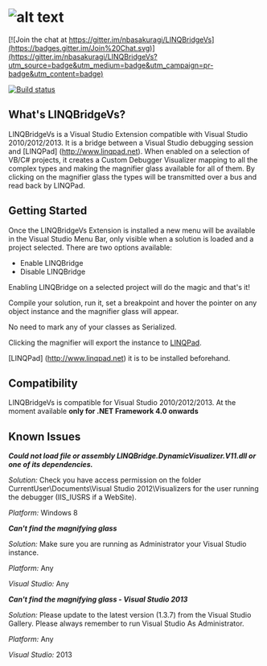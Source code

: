 ![alt text][logo]
==========

[![Join the chat at https://gitter.im/nbasakuragi/LINQBridgeVs](https://badges.gitter.im/Join%20Chat.svg)](https://gitter.im/nbasakuragi/LINQBridgeVs?utm_source=badge&utm_medium=badge&utm_campaign=pr-badge&utm_content=badge)

[![Build status](https://ci.appveyor.com/api/projects/status/ibasbqbycm33plpi?svg=true)](https://ci.appveyor.com/project/nbasakuragi/linqbridgevs)
 
What's LINQBridgeVs?
-----------------

LINQBridgeVs is a Visual Studio Extension compatible with Visual Studio 2010/2012/2013.
It is a bridge between a Visual Studio debugging session and [LINQPad] (http://www.linqpad.net).
When enabled on a selection of VB/C# projects, it creates a Custom Debugger Visualizer 
mapping to all the complex types and making the magnifier glass 
available for all of them. By clicking on the magnifier glass the types will be transmitted over a
bus and read back by LINQPad.

## Getting Started

Once the LINQBridgeVs Extension is installed a new menu will be available in the Visual Studio Menu Bar, only visible
when a solution is loaded and a project selected. There are two options available:

*  Enable LINQBridge
*  Disable LINQBridge

Enabling LINQBridge on a selected project will do the magic and that's it! 

Compile your solution, run it, set a breakpoint and hover the pointer
on any object instance and the magnifier glass will appear. 

No need to mark any of your classes as Serialized.

Clicking the magnifier will export the instance to [LINQPad](http://www.linqpad.net). 

[LINQPad] (http://www.linqpad.net) it is to be installed beforehand.

## Compatibility

LINQBridgeVs is compatible for Visual Studio 2010/2012/2013. At the moment available **only for .NET Framework 4.0 onwards**


## Known Issues

***Could not load file or assembly LINQBridge.DynamicVisualizer.V11.dll or one of its dependencies.***

*Solution:* Check you have access permission on the folder CurrentUser\Documents\Visual Studio 2012\Visualizers 
for the user running the debugger (IIS_IUSRS if a WebSite). 

*Platform:* Windows 8

***Can't find the magnifying glass***

*Solution:* Make sure you are running as Administrator your Visual Studio instance. 

*Platform:* Any

*Visual Studio:* Any

***Can't find the magnifying glass - Visual Studio 2013***

*Solution:* Please update to the latest version (1.3.7) from the Visual Studio Gallery. Please always remember to run Visual Studio As Administrator.

*Platform:* Any

*Visual Studio:* 2013

[logo]: https://raw.github.com/nbasakuragi/LINQBridgeVs/master/Src/LINQBridgeVs/LinqBridgeVsExtension/Resources/LINQBridgeLogo.png "LINQBridge"

[resharper]: https://raw.github.com/nbasakuragi/LINQBridgeVs/master/Src/LINQBridgeVs/LinqBridgeVsExtension/Resources/resharperLogo.png "Resharper"


